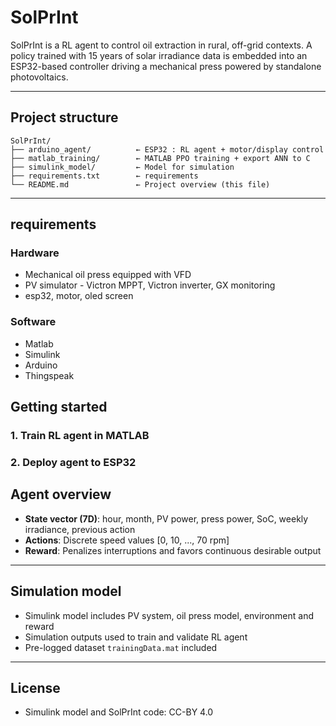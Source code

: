 # SolPrInt

SolPrInt is a RL agent to control oil extraction in rural, off-grid contexts. A policy trained with 15 years of solar irradiance data is embedded into an ESP32-based controller driving a mechanical press powered by standalone photovoltaics.

---

## Project structure

```
SolPrInt/
├── arduino_agent/          ← ESP32 : RL agent + motor/display control
├── matlab_training/        ← MATLAB PPO training + export ANN to C
├── simulink_model/         ← Model for simulation
├── requirements.txt        ← requirements
└── README.md               ← Project overview (this file)
```

---

##  requirements
### Hardware
- Mechanical oil press equipped with VFD
- PV simulator - Victron MPPT, Victron inverter, GX monitoring
- esp32, motor, oled screen

### Software
- Matlab
- Simulink
- Arduino
- Thingspeak


##  Getting started

### 1. Train RL agent in MATLAB

### 2. Deploy agent to ESP32



## Agent overview

- **State vector (7D)**: hour, month, PV power, press power, SoC, weekly irradiance, previous action
- **Actions**: Discrete speed values [0, 10, ..., 70 rpm]
- **Reward**: Penalizes interruptions and favors continuous desirable output

---

## Simulation model

- Simulink model includes PV system, oil press model, environment and reward
- Simulation outputs used to train and validate RL agent
- Pre-logged dataset `trainingData.mat` included


---

## License

- Simulink model and SolPrInt code: CC-BY 4.0

